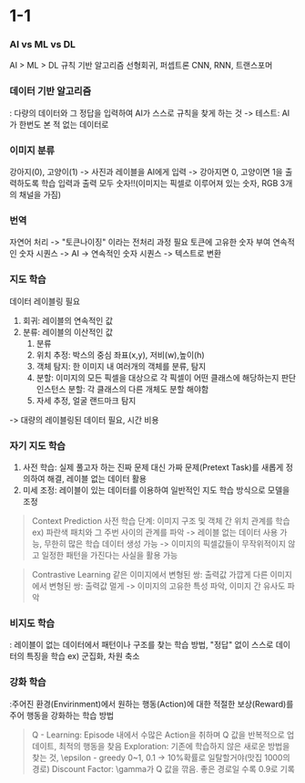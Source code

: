 # 1-1
### AI vs ML vs DL
AI  >   ML  >   DL
규칙 기반 알고리즘 선형회귀, 퍼셉트론   CNN, RNN, 트랜스포머

### 데이터 기반 알고리즘
: 다량의 데이터와 그 정답을 입력하여 AI가 스스로 규칙을 찾게 하는 것
-> 테스트: AI가 한번도 본 적 없는 데이터로

### 이미지 분류
강아지(0), 고양이(1) -> 사진과 레이블을 AI에게 입력 -> 강아지면 0, 고양이면 1을 출력하도록 학습
입력과 출력 모두 숫자!!(이미지는 픽셀로 이루어져 있는 숫자, RGB 3개의 채널을 가짐)

### 번역
자연어 처리 -> "토큰나이징" 이라는 전처리 과정 필요
토큰에 고유한 숫자 부여
연속적인 숫자 시퀀스 -> AI -> 연속적인 숫자 시퀀스 -> 텍스트로 변환

### 지도 학습
데이터 레이블링 필요

1. 회귀: 레이블의 연속적인 값
2. 분류: 레이블의 이산적인 값
    1. 분류
    2. 위치 추정: 박스의 중심 좌표(x,y), 저비(w),높이(h)
    3. 객체 탐지: 한 이미지 내 여러개의 객체를 분류, 탐지
    4. 분할: 이미지의 모든 픽셀을 대상으로 각 픽셀이 어떤 클래스에 해당하는지 판단
        인스턴스 분할: 각 클래스의 다른 개체도 분할 해야함
    5. 자세 추정, 얼굴 랜드마크 탐지

-> 대량의 레이블링된 데이터 필요, 시간 비용

### 자기 지도 학습
1. 사전 학습: 실제 풀고자 하는 진짜 문제 대신 가짜 문제(Pretext Task)를 새롭게 정의하여 해결, 레이블 없는 데이터 활용
2. 미세 조정: 레이블이 있는 데이터를 이용하여 일반적인 지도 학습 방식으로 모델을 조정

> Context Prediction
사전 학습 단계: 이미지 구조 및 객체 간 위치 관계를 학습
ex) 파란색 패치와 그 주번 사이의 관계를 파악 -> 레이블 없는 데이터 사용 가능, 무한히 많은 학습 데이터 생성 가능
-> 이미지의 픽셀값들이 무작위적이지 않고 일정한 패턴을 가진다는 사실을 활용 가능

> Contrastive Learning
같은 이미지에서 변형된 쌍: 출력값 가깝게
다른 이미지에서 변형된 쌍: 출력값 멀게
-> 이미지의 고유한 특성 파악, 이미지 간 유사도 파악

### 비지도 학습
: 레이블이 없는 데이터에서 패턴이나 구조를 찾는 학습 방법, "정답" 없이 스스로 데이터의 특징을 학습
ex) 군집화, 차원 축소

### 강화 학습
:주어진 환경(Envirinment)에서 원하는 행동(Action)에 대한 적절한 보상(Reward)를 주어 행동을 강화하는 학습 방법
> Q - Learning: Episode 내에서 수많은 Action을 취하며 Q 값을 반복적으로 업데이트, 최적의 행동을 찾음
> Exploration: 기존에 학습하지 않은 새로운 방법을 찾는 것, \epsilon - greedy 0~1, 0.1 -> 10%확률로 일탈할거야(맛집 1000의 경로)
> Discount Factor: \gamma가 Q 값을 깎음. 좋은 경로일 수록 0.9로 기록




